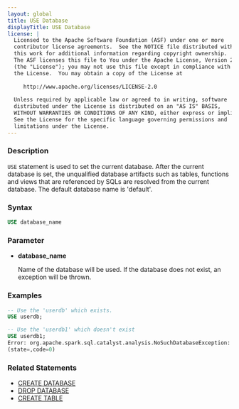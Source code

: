 ```yaml
---
layout: global
title: USE Database
displayTitle: USE Database
license: |
  Licensed to the Apache Software Foundation (ASF) under one or more
  contributor license agreements.  See the NOTICE file distributed with
  this work for additional information regarding copyright ownership.
  The ASF licenses this file to You under the Apache License, Version 2.0
  (the "License"); you may not use this file except in compliance with
  the License.  You may obtain a copy of the License at
 
     http://www.apache.org/licenses/LICENSE-2.0
 
  Unless required by applicable law or agreed to in writing, software
  distributed under the License is distributed on an "AS IS" BASIS,
  WITHOUT WARRANTIES OR CONDITIONS OF ANY KIND, either express or implied.
  See the License for the specific language governing permissions and
  limitations under the License.
---
```


### Description

`USE` statement is used to set the current database. After the current database is set,
the unqualified database artifacts such as tables, functions and views that are 
referenced by SQLs are resolved from the current database. 
The default database name is 'default'.

### Syntax

```sql
USE database_name
```

### Parameter

* **database_name**

    Name of the database will be used. If the database does not exist, an exception will be thrown.

### Examples

```sql
-- Use the 'userdb' which exists.
USE userdb;

-- Use the 'userdb1' which doesn't exist
USE userdb1;
Error: org.apache.spark.sql.catalyst.analysis.NoSuchDatabaseException: Database 'userdb1' not found;
(state=,code=0)
```

### Related Statements

* [CREATE DATABASE](sql-ref-syntax-ddl-create-database.html)
* [DROP DATABASE](sql-ref-syntax-ddl-drop-database.html)
* [CREATE TABLE ](sql-ref-syntax-ddl-create-table.html)


